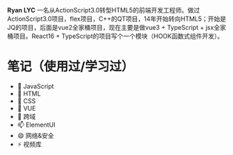 **Ryan LYC** 一名从ActionScript3.0转型HTML5的前端开发工程师。做过ActionScript3.0项目，flex项目，C++的QT项目，14年开始转向HTML5；开始是JQ的项目，后面是vue2全家桶项目，现在主要是做vue3 + TypeScript + jsx全家桶项目。React16 + TypeScript的项目写个一个模块（HOOK函数式组件开发）。

# 笔记（使用过/学习过）

- 🔭 JavaScript
- 🌱 HTML
- 👯 CSS
- 🤔 VUE
- 💬 跨域
- 📫 ElementUI
- 😄 网络&安全
- ⚡ 视频库
